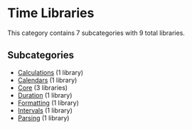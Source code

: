 # Time Libraries

This category contains 7 subcategories with 9 total libraries.

## Subcategories

- [Calculations](Calculations.md) (1 library)
- [Calendars](Calendars.md) (1 library)
- [Core](Core.md) (3 libraries)
- [Duration](Duration.md) (1 library)
- [Formatting](Formatting.md) (1 library)
- [Intervals](Intervals.md) (1 library)
- [Parsing](Parsing.md) (1 library)
